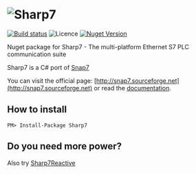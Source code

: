 # ![Sharp7](https://raw.githubusercontent.com/fbarresi/sharp7/master/doc/images/logo.jpg)

[![Build status](https://ci.appveyor.com/api/projects/status/2i77qfjjq8aep50b?svg=true)](https://ci.appveyor.com/project/fbarresi/sharp7)
![Licence](https://img.shields.io/github/license/fbarresi/sharp7.svg)
[![Nuget Version](https://img.shields.io/nuget/v/Sharp7.svg)](https://www.nuget.org/packages/Sharp7/)

Nuget package for Sharp7 - The multi-platform Ethernet S7 PLC communication suite

Sharp7 is a C# port of [Snap7](http://snap7.sourceforge.net)

You can visit the official page: [http://snap7.sourceforge.net](http://snap7.sourceforge.net)
or read the [documentation](https://github.com/fbarresi/Sharp7/wiki).

## How to install
```
PM> Install-Package Sharp7
```

## Do you need more power?

Also try [Sharp7Reactive](https://github.com/evopro-ag/Sharp7Reactive)
